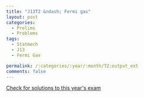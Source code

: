 ```yaml
---
title: "J13T2 &ndash; Fermi gas"
layout: post
categories:
  - Prelims
  - Problems
tags:
  - Statmech
  - J13
  - Fermi Gas

permalink: /:categories/:year/:month/T2:output_ext
comments: false
---
```

<object data="2013J2T.pdf" type="application/pdf" width="100%" height="500"></object>
<div class="message"><a href='https://princetonprelim.com/prelim/30/'>Check for solutions to this year's exam</a></div>